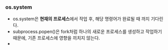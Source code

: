 

### os.system
- os.system은 **현재의 프로세스**에서 작업 후, 해당 명령어가 완료될 때 까지 기다린다.
- subprocess.popen()은 fork처럼 하나의 새로운 프로세스를 생성하고 작업하기 때문에, 기존 프로세스에 영향을 끼치지 않는다.
- 
